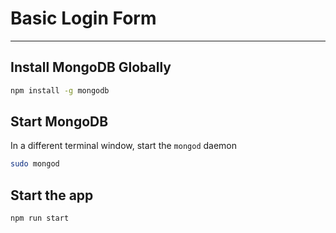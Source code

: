 # Basic Login Form

---

## Install MongoDB Globally

```bash
npm install -g mongodb
```

## Start MongoDB

In a different terminal window, start the `mongod` daemon

```bash
sudo mongod
```

## Start the app

```bash
npm run start
```
